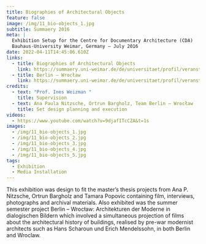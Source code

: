 ```yaml
---
title: Biographies of Architectural Objects
feature: false
image: /img/11_bio-objects_1.jpg
subtitle: Summaery 2016
meta: |
  Exhibition Setup for the Centre for Documentary Architecture (CDA)
  Bauhaus-University Weimar, Germany – July 2016
date: 2022-04-11T14:45:06.610Z
links:
  - title: Biographies of Architectural Objects
    link: https://summaery.uni-weimar.de/de/universitaet/profil/veranstaltungen/veranstaltungen-2016/summaery2016/projekte/?tx_showcase_summaeryprojectpublic%5Bproject%5D=655&tx_showcase_summaeryprojectpublic%5Baction%5D=show&tx_showcase_summaeryprojectpublic%5Bcontroller%5D=Summaery&cHash=db63b86a78e492ecc90e9d5a8d89e5e3
  - title: Berlin – Wrocław
    link: https://summaery.uni-weimar.de/de/universitaet/profil/veranstaltungen/veranstaltungen-2016/summaery2016/projekte/?tx_showcase_summaeryprojectpublic%5Bproject%5D=649&tx_showcase_summaeryprojectpublic%5Baction%5D=show&tx_showcase_summaeryprojectpublic%5Bcontroller%5D=Summaery&cHash=734e2a4c4865e522e27690f7cf4b2afe
credits:
  - text: "Prof. Ines Weizman "
    title: Supervision
  - text: Ana Paula Nitzsche, Ortrun Bargholz, Team Berlin – Wrocław
    title: Set design planning and execution
videos:
  - https://www.youtube.com/watch?v=9djafITcCZA&t=1s
images:
  - /img/11_bio-objects_1.jpg
  - /img/11_bio-objects_2.jpg
  - /img/11_bio-objects_3.jpg
  - /img/11_bio-objects_4.jpg
  - /img/11_bio-objects_5.jpg
tags:
  - Exhibition
  - Media Installation
---
```

This exhibition was design to fit the master’s thesis projects from Ana P. Nitzsche, Ortrun Bargholz and Tamara Popovic containing film, interviews, photographs and archival materials. Also exhibited was the summer semester project Berlin – Wrocław: Architekturen der Moderne in dialogischen Bildern which involved a simultaneous projection of films about the architectural history of buildings, realised by pre-war modernist architects such as Hans Scharoun und Erich Mendelssohn, in both Berlin and Wroclaw.

